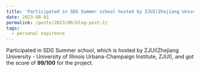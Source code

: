 ```yaml
---
title: 'Participated in SDG Summer school hosted by ZJUI(Zhejiang University - University of Illinois Urbana-Champaign Institute, ZJUI)'
date: 2023-08-01
permalink: /posts/2023/08/blog-post-2/
tags:
  - personal expirence
---
```

Participated in SDG  Summer school, which is hosted by  ZJUI(Zhejiang University - University of Illinois Urbana-Champaign Institute, ZJUI), and got the score of **99/100** for  the project.
